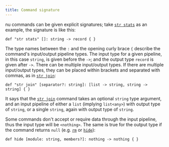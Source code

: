 ```yaml
---
title: Command signature
---
```


nu commands can be given explicit signatures; take [`str stats`](/commands/docs/str_stats) as an example, the signature is like this:

```nu
def "str stats" []: string -> record { }
```

The type names between the `:` and the opening curly brace `{` describe the command's input/output pipeline types. The input type for a given pipeline, in this case `string`, is given before the `->`; and the output type `record` is given after `->`. There can be multiple input/output types. If there are multiple input/output types, they can be placed within brackets and separated with commas, as in [`str join`](/commands/docs/str_join):

```nu
def "str join" [separator?: string]: [list -> string, string -> string] { }
```

It says that the [`str join`](/commands/docs/str_join) command takes an optional `string` type argument, and an input pipeline of either a `list` (implying `list<any>`) with output type of `string`, or a single `string`, again with output type of `string`.

Some commands don't accept or require data through the input pipeline, thus the input type will be `<nothing>`.
The same is true for the output type if the command returns `null` (e.g. [`rm`](/commands/docs/rm) or [`hide`](/commands/docs/hide)):

```nu
def hide [module: string, members?]: nothing -> nothing { }
```
